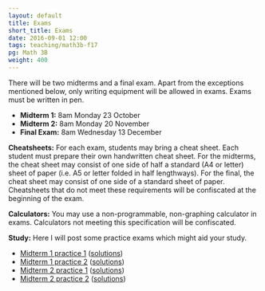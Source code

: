 ```yaml
---
layout: default
title: Exams
short_title: Exams
date: 2016-09-01 12:00
tags: teaching/math3b-f17
pg: Math 3B
weight: 400
---
```


There will be two midterms and a final exam. Apart from the exceptions mentioned below, only writing equipment will be allowed in exams. Exams must be written in pen.

* __Midterm 1:__ 8am Monday 23 October
* __Midterm 2:__ 8am Monday 20 November
* __Final Exam:__ 8am Wednesday 13 December

__Cheatsheets:__ For each exam, students may bring a cheat sheet. Each student must prepare their own handwritten cheat sheet. For the midterms, the cheat sheet may consist of one side of half a standard (A4 or letter) sheet of paper (i.e. A5 or letter folded in half lengthways). For the final, the cheat sheet may consist of one side of a standard sheet of paper. Cheatsheets that do not meet these requirements will be confiscated at the beginning of the exam.

__Calculators:__ You may use a non-programmable, non-graphing calculator in exams. Calculators not meeting this specification will be confiscated.

__Study:__ Here I will post some practice exams which might aid your study.

- [Midterm 1 practice 1](./midterm1-practice1.pdf) ([solutions](./midterm1-practice1-solutions.pdf))
- [Midterm 1 practice 2](./midterm1-practice2.pdf) ([solutions](./midterm1-practice2-solutions.pdf))
- [Midterm 2 practice 1](./midterm2-practice1.pdf) ([solutions](./midterm2-practice1-solutions.pdf))
- [Midterm 2 practice 2](./midterm2-practice2.pdf) ([solutions](./midterm2-practice2-solutions.pdf))
